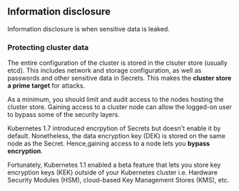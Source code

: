 ## Information disclosure

Information disclosure is when sensitive data is leaked.

### Protecting cluster data

The entire configuration of the cluster is stored in the clsuter store (usually etcd). This includes network and storage configuration, as well as passwords and other sensitive data in Secrets. This makes the **cluster store a prime target** for attacks.

As a minimum, you should limit and audit access to the nodes hosting the cluster store. Gaining access to a cluster node can allow the logged-on user to bypass some of the security layers.

Kubernetes 1.7 introduced encrpytion of Secrets but doesn't enable it by default. Nonetheless, the data encryption key (DEK) is stored on the same node as the Secret. Hence,gaining access to a node lets you **bypass encryption**.

Fortunately, Kubernetes 1.1 enabled a beta feature that lets you store key encryption keys (KEK) outside of your Kubernetes cluster i.e. Hardware Security Modules (HSM), cloud-based Key Management Stores (KMS), etc.
